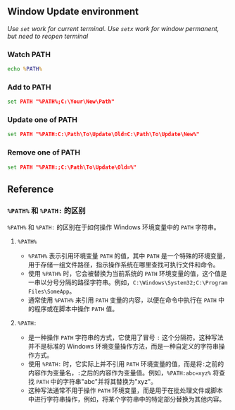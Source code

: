 ## Window Update environment

_Use `set` work for current terminal. Use `setx` work for window permanent, but need to reopen terminal_

### Watch PATH

```cmd
echo %PATH%
```

### Add to PATH

```cmd
set PATH "%PATH%;C:\Your\New\Path"
```

### Update one of PATH

```cmd
set PATH "%PATH:C:\Path\To\Update\Old=C:\Path\To\Update\New%"
```

### Remove one of PATH

```cmd
set PATH "%PATH:;C:\Path\To\Update\Old=%"
```

## Reference

### `%PATH%` 和 `%PATH:` 的区别

`%PATH%` 和 `%PATH:` 的区别在于如何操作 Windows 环境变量中的 `PATH` 字符串。

1. `%PATH%`

   - `%PATH%` 表示引用环境变量 `PATH` 的值，其中 `PATH` 是一个特殊的环境变量，用于存储一组文件路径，指示操作系统在哪里查找可执行文件和命令。
   - 使用 `%PATH%` 时，它会被替换为当前系统的 `PATH` 环境变量的值，这个值是一串以分号分隔的路径字符串。例如，`C:\Windows\System32;C:\Program Files\SomeApp`。
   - 通常使用 `%PATH%` 来引用 `PATH` 变量的内容，以便在命令中执行在 `PATH` 中的程序或在脚本中操作 `PATH` 值。

2. `%PATH:`
   - 是一种操作 `PATH` 字符串的方式，它使用了冒号 `:` 这个分隔符。这种写法并不是标准的 Windows 环境变量操作方法，而是一种自定义的字符串操作方式。
   - 使用 `%PATH:` 时，它实际上并不引用 `PATH` 环境变量的值，而是将`:`之前的内容作为变量名，`:`之后的内容作为变量值。例如，`%PATH:abc=xyz%` 将查找 `PATH` 中的字符串"abc"并将其替换为"xyz"。
   - 这种写法通常不用于操作 `PATH` 环境变量，而是用于在批处理文件或脚本中进行字符串操作，例如，将某个字符串中的特定部分替换为其他内容。
